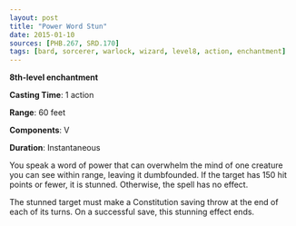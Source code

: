 ```yaml
---
layout: post
title: "Power Word Stun"
date: 2015-01-10
sources: [PHB.267, SRD.170]
tags: [bard, sorcerer, warlock, wizard, level8, action, enchantment]
---
```


**8th-level enchantment**

**Casting Time**: 1 action

**Range**: 60 feet

**Components**: V

**Duration**: Instantaneous

You speak a word of power that can overwhelm the mind of one creature you can see within range, leaving it dumbfounded. If the target has 150 hit points or fewer, it is stunned. Otherwise, the spell has no effect.

The stunned target must make a Constitution saving throw at the end of each of its turns.  On a successful save, this stunning effect ends.
